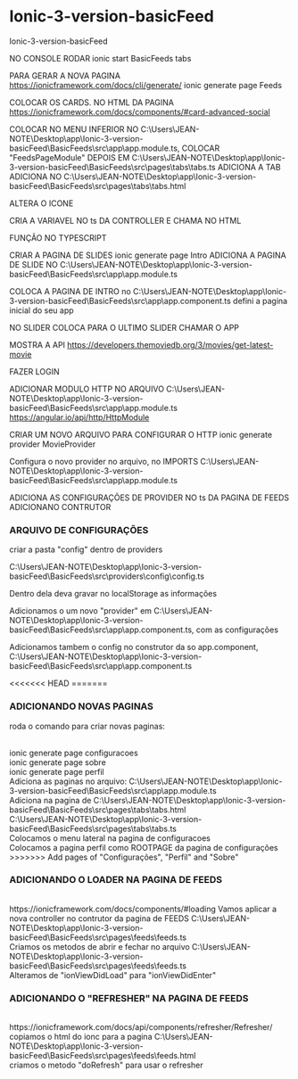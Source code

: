 # Ionic-3-version-basicFeed
Ionic-3-version-basicFeed

NO CONSOLE RODAR
ionic start BasicFeeds tabs

PARA GERAR A NOVA PAGINA
https://ionicframework.com/docs/cli/generate/
ionic generate page Feeds

COLOCAR OS CARDS. NO HTML DA PAGINA
https://ionicframework.com/docs/components/#card-advanced-social

COLOCAR NO MENU INFERIOR NO 
	C:\Users\JEAN-NOTE\Desktop\app\Ionic-3-version-basicFeed\BasicFeeds\src\app\app.module.ts, COLOCAR "FeedsPageModule"
DEPOIS EM 
	C:\Users\JEAN-NOTE\Desktop\app\Ionic-3-version-basicFeed\BasicFeeds\src\pages\tabs\tabs.ts ADICIONA A TAB
ADICIONA NO 
	C:\Users\JEAN-NOTE\Desktop\app\Ionic-3-version-basicFeed\BasicFeeds\src\pages\tabs\tabs.html

ALTERA O ICONE

CRIA A VARIAVEL NO ts DA CONTROLLER E CHAMA NO HTML

FUNÇÃO NO TYPESCRIPT

CRIAR A PAGINA DE SLIDES
ionic generate page Intro
ADICIONA A PAGINA DE SLIDE NO C:\Users\JEAN-NOTE\Desktop\app\Ionic-3-version-basicFeed\BasicFeeds\src\app\app.module.ts

COLOCA A PAGINA DE INTRO
no C:\Users\JEAN-NOTE\Desktop\app\Ionic-3-version-basicFeed\BasicFeeds\src\app\app.component.ts defini a pagina inicial do seu app

NO SLIDER COLOCA PARA O ULTIMO SLIDER CHAMAR O APP

MOSTRA A API
https://developers.themoviedb.org/3/movies/get-latest-movie

FAZER LOGIN

ADICIONAR MODULO HTTP NO ARQUIVO
C:\Users\JEAN-NOTE\Desktop\app\Ionic-3-version-basicFeed\BasicFeeds\src\app\app.module.ts
https://angular.io/api/http/HttpModule

CRIAR UM NOVO ARQUIVO PARA CONFIGURAR O HTTP
ionic generate provider MovieProvider

Configura o novo provider no arquivo, no IMPORTS
C:\Users\JEAN-NOTE\Desktop\app\Ionic-3-version-basicFeed\BasicFeeds\src\app\app.module.ts

ADICIONA AS CONFIGURAÇÕES DE PROVIDER NO ts DA PAGINA DE FEEDS
ADICIONANO CONTRUTOR

<h3>ARQUIVO DE CONFIGURAÇÕES</h3>
<p>criar a pasta "config" dentro de providers</p>
<a>C:\Users\JEAN-NOTE\Desktop\app\Ionic-3-version-basicFeed\BasicFeeds\src\providers\config\config.ts</a>
<p>Dentro dela deva gravar no localStorage as informações </p>
<p>Adicionamos o um novo "provider" em C:\Users\JEAN-NOTE\Desktop\app\Ionic-3-version-basicFeed\BasicFeeds\src\app\app.component.ts, com as configurações</p>
<p>Adicionamos tambem o config no construtor da so app.component, <a>C:\Users\JEAN-NOTE\Desktop\app\Ionic-3-version-basicFeed\BasicFeeds\src\app\app.component.ts</a></p>
<<<<<<< HEAD
=======


<h3>ADICIONANDO NOVAS PAGINAS</h3>
<p>roda o comando para criar novas paginas:</p>
<br>
ionic generate page configuracoes<br>
ionic generate page sobre<br>
ionic generate page perfil<br>
Adiciona as paginas no arquivo: C:\Users\JEAN-NOTE\Desktop\app\Ionic-3-version-basicFeed\BasicFeeds\src\app\app.module.ts<br>
Adiciona na pagina de C:\Users\JEAN-NOTE\Desktop\app\Ionic-3-version-basicFeed\BasicFeeds\src\pages\tabs\tabs.html<br>
C:\Users\JEAN-NOTE\Desktop\app\Ionic-3-version-basicFeed\BasicFeeds\src\pages\tabs\tabs.ts<br>
Colocamos o menu lateral na pagina de configuracoes<br>
Colocamos a pagina perfil como ROOTPAGE da pagina de configurações<br>
>>>>>>> Add pages of "Configurações", "Perfil" and "Sobre"

<h3>ADICIONANDO O LOADER NA PAGINA DE FEEDS</h3>
<br>
<a>https://ionicframework.com/docs/components/#loading</a>
Vamos aplicar a nova controller no contrutor da pagina de FEEDS C:\Users\JEAN-NOTE\Desktop\app\Ionic-3-version-basicFeed\BasicFeeds\src\pages\feeds\feeds.ts
<br>
Criamos os metodos de abrir e fechar no arquivo C:\Users\JEAN-NOTE\Desktop\app\Ionic-3-version-basicFeed\BasicFeeds\src\pages\feeds\feeds.ts<br>
Alteramos de "ionViewDidLoad" para "ionViewDidEnter"

<h3>ADICIONANDO O "REFRESHER" NA PAGINA DE FEEDS</h3>
<br>
<a>https://ionicframework.com/docs/api/components/refresher/Refresher/</a>
copiamos o html do ionc para a pagina C:\Users\JEAN-NOTE\Desktop\app\Ionic-3-version-basicFeed\BasicFeeds\src\pages\feeds\feeds.html<br>
criamos o metodo "doRefresh" para usar o refresher